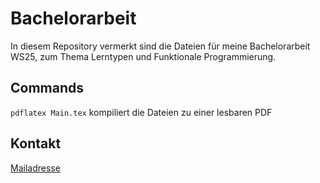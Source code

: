 # Bachelorarbeit
In diesem Repository vermerkt sind die Dateien für meine Bachelorarbeit WS25, zum Thema Lerntypen und Funktionale Programmierung.

## Commands
`pdflatex Main.tex` kompiliert die Dateien zu einer lesbaren PDF

## Kontakt
[Mailadresse](mailto:amartin5@th-koeln.de)
